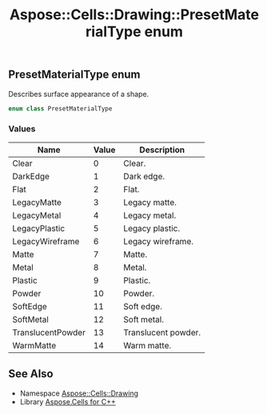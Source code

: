 ﻿---
title: Aspose::Cells::Drawing::PresetMaterialType enum
linktitle: PresetMaterialType
second_title: Aspose.Cells for C++ API Reference
description: 'Aspose::Cells::Drawing::PresetMaterialType enum. Describes surface appearance of a shape in C++.'
type: docs
weight: 10500
url: /cpp/aspose.cells.drawing/presetmaterialtype/
---
## PresetMaterialType enum


Describes surface appearance of a shape.

```cpp
enum class PresetMaterialType
```

### Values

| Name | Value | Description |
| --- | --- | --- |
| Clear | 0 | Clear. |
| DarkEdge | 1 | Dark edge. |
| Flat | 2 | Flat. |
| LegacyMatte | 3 | Legacy matte. |
| LegacyMetal | 4 | Legacy metal. |
| LegacyPlastic | 5 | Legacy plastic. |
| LegacyWireframe | 6 | Legacy wireframe. |
| Matte | 7 | Matte. |
| Metal | 8 | Metal. |
| Plastic | 9 | Plastic. |
| Powder | 10 | Powder. |
| SoftEdge | 11 | Soft edge. |
| SoftMetal | 12 | Soft metal. |
| TranslucentPowder | 13 | Translucent powder. |
| WarmMatte | 14 | Warm matte. |

## See Also

* Namespace [Aspose::Cells::Drawing](../)
* Library [Aspose.Cells for C++](../../)
